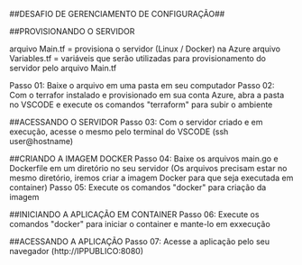 ##DESAFIO DE GERENCIAMENTO DE CONFIGURAÇÃO##

##PROVISIONANDO O SERVIDOR

arquivo Main.tf = provisiona o servidor (Linux / Docker) na Azure
arquivo Variables.tf = variáveis que serão utilizadas para provisionamento do servidor pelo arquivo Main.tf

Passo 01: Baixe o arquivo em uma pasta em seu computador
Passo 02: Com o terrafor instalado e provisionado em sua conta Azure, abra a pasta no VSCODE e execute os comandos "terraform" para subir o ambiente

##ACESSANDO O SERVIDOR
Passo 03: Com o servidor criado e em execução, acesse o mesmo pelo terminal do VSCODE (ssh user@hostname)

##CRIANDO A IMAGEM DOCKER
Passo 04: Baixe os arquivos main.go e Dockerfile em um diretório no seu servidor (Os arquivos precisam estar no mesmo diretório, iremos criar a imagem Docker para que seja executada em container)
Passo 05: Execute os comandos "docker" para criação da imagem

##INICIANDO A APLICAÇÃO EM CONTAINER
Passo 06: Execute os comandos "docker" para iniciar o container e mante-lo em exxecução

##ACESSANDO A APLICAÇÃO
Passo 07: Acesse a aplicação pelo seu navegador (http://IPPUBLICO:8080)
